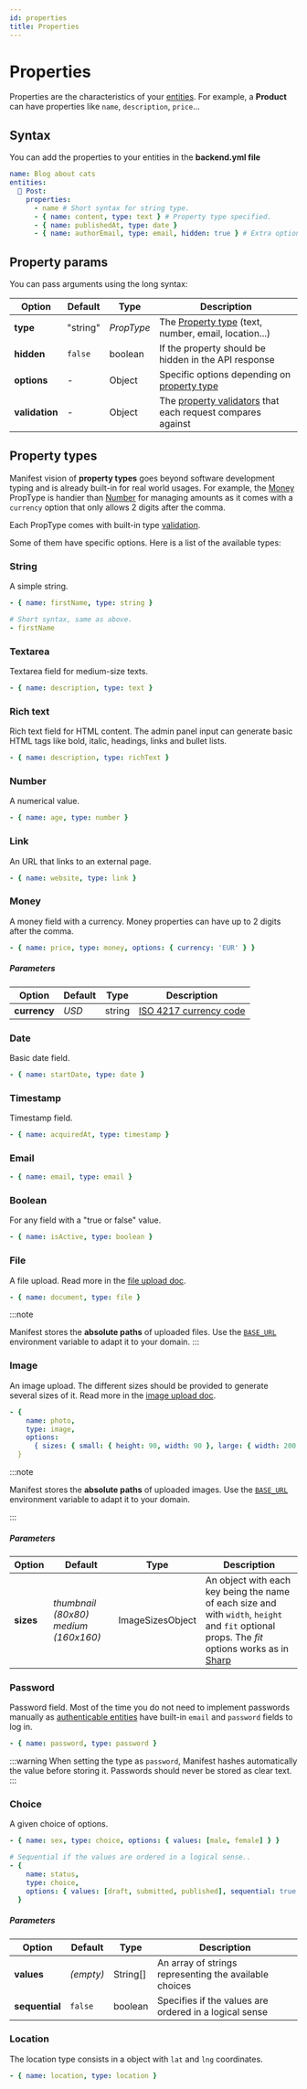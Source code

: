 ```yaml
---
id: properties
title: Properties
---
```


# Properties

Properties are the characteristics of your [entities](entities). For example, a **Product** can have properties like `name`, `description`, `price`...

## Syntax

You can add the properties to your entities in the **backend.yml file**

```yaml title="manifest/backend.yml"
name: Blog about cats
entities:
  📝 Post:
    properties:
      - name # Short syntax for string type.
      - { name: content, type: text } # Property type specified.
      - { name: publishedAt, type: date }
      - { name: authorEmail, type: email, hidden: true } # Extra options.
```

## Property params

You can pass arguments using the long syntax:

| Option         | Default  | Type       | Description                                                                   |
| -------------- | -------- | ---------- | ----------------------------------------------------------------------------- |
| **type**       | "string" | _PropType_ | The [Property type](#property-types) (text, number, email, location...)       |
| **hidden**     | `false`  | boolean    | If the property should be hidden in the API response                          |
| **options**    | -        | Object     | Specific options depending on [property type](#property-types)                |
| **validation** | -        | Object     | The [property validators](./validation.md) that each request compares against |

## Property types

Manifest vision of **property types** goes beyond software development typing and is already built-in for real world usages. For example, the [Money](#money) PropType is handier than [Number](#number) for managing amounts as it comes with a `currency` option that only allows 2 digits after the comma.

Each PropType comes with built-in type [validation](./validation.md).

Some of them have specific options. Here is a list of the available types:

### String

A simple string.

```yaml
- { name: firstName, type: string }

# Short syntax, same as above.
- firstName
```

### Textarea

Textarea field for medium-size texts.

```yaml
- { name: description, type: text }
```

### Rich text

Rich text field for HTML content. The admin panel input can generate basic HTML tags like bold, italic, headings, links and bullet lists.

```yaml
- { name: description, type: richText }
```

### Number

A numerical value.

```yaml
- { name: age, type: number }
```

### Link

An URL that links to an external page.

```yaml
- { name: website, type: link }
```

### Money

A money field with a currency. Money properties can have up to 2 digits after the comma.

```yaml
- { name: price, type: money, options: { currency: 'EUR' } }
```

##### Parameters

| Option       | Default | Type   | Description                                                                                      |
| ------------ | ------- | ------ | ------------------------------------------------------------------------------------------------ |
| **currency** | _USD_   | string | [ISO 4217 currency code](https://en.wikipedia.org/wiki/ISO_4217#List_of_ISO_4217_currency_codes) |

### Date

Basic date field.

```yaml
- { name: startDate, type: date }
```

### Timestamp

Timestamp field.

```yaml
- { name: acquiredAt, type: timestamp }
```

### Email

```yaml
- { name: email, type: email }
```

### Boolean

For any field with a "true or false" value.

```yaml
- { name: isActive, type: boolean }
```

### File

A file upload. Read more in the [file upload doc](./upload.md#upload-a-file).

```yaml
- { name: document, type: file }
```

:::note

Manifest stores the **absolute paths** of uploaded files. Use the [`BASE_URL`](./upload.md#add-a-base_url-variable) environment variable to adapt it to your domain.
:::

### Image

An image upload. The different sizes should be provided to generate several sizes of it. Read more in the [image upload doc](./upload.md#upload-an-image).

```yaml
- {
    name: photo,
    type: image,
    options:
      { sizes: { small: { height: 90, width: 90 }, large: { width: 200 } } }
  }
```

:::note

Manifest stores the **absolute paths** of uploaded images. Use the [`BASE_URL`](./upload.md#add-a-base_url-variable) environment variable to adapt it to your domain.

:::

##### Parameters

| Option    | Default                                | Type             | Description                                                                                                                                                                                |
| --------- | -------------------------------------- | ---------------- | ------------------------------------------------------------------------------------------------------------------------------------------------------------------------------------------ |
| **sizes** | _thumbnail (80x80)_ _medium (160x160)_ | ImageSizesObject | An object with each key being the name of each size and with `width`, `height` and `fit` optional props. The _fit_ options works as in [Sharp](https://sharp.pixelplumbing.com/api-resize) |

### Password

Password field. Most of the time you do not need to implement passwords manually as [authenticable entities](./auth.md#authenticable-entities) have built-in `email` and `password` fields to log in.

```yaml
- { name: password, type: password }
```

:::warning
When setting the type as `password`, Manifest hashes automatically the value before storing it. Passwords should never be stored as clear text.
:::

### Choice

A given choice of options.

```yaml
- { name: sex, type: choice, options: { values: [male, female] } }

# Sequential if the values are ordered in a logical sense..
- {
    name: status,
    type: choice,
    options: { values: [draft, submitted, published], sequential: true }
  }
```

##### Parameters

| Option         | Default   | Type     | Description                                            |
| -------------- | --------- | -------- | ------------------------------------------------------ |
| **values**     | _(empty)_ | String[] | An array of strings representing the available choices |
| **sequential** | `false`   | boolean  | Specifies if the values are ordered in a logical sense |

### Location

The location type consists in a object with `lat` and `lng` coordinates.

```yaml
- { name: location, type: location }
```
